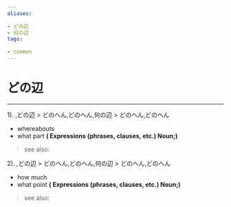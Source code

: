```yaml
---
aliases:
    
- どの辺
- 何の辺
tags:
    
- common
---
```


# どの辺
---
1).
,どの辺 > どのへん,どのへん,何の辺 > どのへん,どのへん

- whereabouts
- what part
**( Expressions (phrases, clauses, etc.) Noun;)**
> see also: 
            
2).
,どの辺 > どのへん,どのへん,何の辺 > どのへん,どのへん

- how much
- what point
**( Expressions (phrases, clauses, etc.) Noun;)**
> see also: 
            